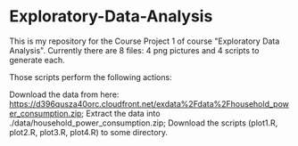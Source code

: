 Exploratory-Data-Analysis
=========================
This is my repository for the Course Project 1 of course "Exploratory Data Analysis". 
Currently there are 8 files: 4 png pictures and 4 scripts to generate each.

Those scripts perform the following actions:

Download the data from here: https://d396qusza40orc.cloudfront.net/exdata%2Fdata%2Fhousehold_power_consumption.zip;
Extract the data into ./data/household_power_consumption.zip;
Download the scripts (plot1.R, plot2.R, plot3.R, plot4.R) to some directory.
